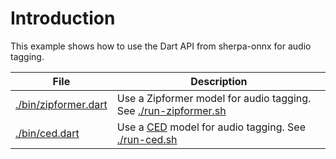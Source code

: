 # Introduction

This example shows how to use the Dart API from sherpa-onnx for audio tagging.

| File | Description|
|------|------------|
|[./bin/zipformer.dart](./bin/zipformer.dart)| Use a Zipformer model for audio tagging. See [./run-zipformer.sh](./run-zipformer.sh)|
|[./bin/ced.dart](./bin/ced.dart)| Use a [CED](https://github.com/RicherMans/CED) model for audio tagging. See [./run-ced.sh](./run-ced.sh)|
